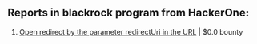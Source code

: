 ## Reports in blackrock program from HackerOne:
1. [Open redirect by the parameter redirectUri in the URL](https://hackerone.com/reports/1250758) | $0.0 bounty